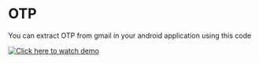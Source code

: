 # OTP
You can extract OTP from gmail in your android application using this code


[![Click here to watch demo](http://img.youtube.com/vi/KVXqjV8aPLk/0.jpg)](https://youtu.be/KVXqjV8aPLk)

